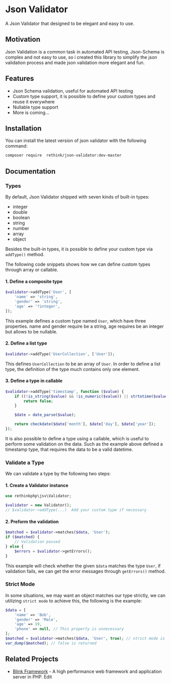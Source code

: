 # Json Validator

A Json Validator that designed to be elegant and easy to use. 

## Motivation

Json Validation is a common task in automated API testing, Json-Schema is complex and not easy to use, so i
created this library to simplify the json validation process and made json validation more elegant and fun.

## Features

* Json Schema validation, useful for automated API testing
* Custom type support, it is possible to define your custom types and reuse it everywhere
* Nullable type support
* More is coming...


## Installation

You can install the latest version of json validator with the following command:

```bash
composer require  rethink/json-validator:dev-master 
```

## Documentation

### Types

By default, Json Validator shipped with seven kinds of built-in types:

- integer
- double
- boolean
- string
- number
- array
- object

Besides the built-in types, it is possible to define your custom type via `addType()` method.

The following code snippets shows how we can define custom types through array or callable.

#### 1. Define a composite type 

```php
$validator->addType('User', [
    'name' => 'string',
    'gender' => 'string',
    'age' => '?integer',
]);
```

This example defines a custom type named `User`, which have three properties. name and gender require be a
string, age requires be an integer but allows to be nullable.

#### 2. Define a list type

```php
$validator->addType('UserCollection', ['User']);
```

This defines `UserCollection` to be an array of `User`. In order to define a list type, the definition of the type much 
contains only one element.


#### 3. Define a type in callable

```php
$validator->addType('timestamp', function ($value) {
    if ((!is_string($value) && !is_numeric($value)) || strtotime($value) === false) {
        return false;
    }

    $date = date_parse($value);

    return checkdate($date['month'], $date['day'], $date['year']);
});
```

It is also possible to define a type using a callable, which is useful to perform some validation on the data. Such as 
the example above defined a timestamp type, that requires the data to be a valid datetime.

### Validate a Type

We can validate a type by the following two steps:

#### 1. Create a Validator instance

```php
use rethinkphp\jsv\Validator;

$validator = new Validator();
// $validator->addType(...)  Add your custom type if necessary
```

#### 2. Preform the validation

```php
$matched = $validator->matches($data, 'User');
if ($matched) {
    // Validation passed
} else {
    $errors = $validator->getErrors();
}
```

This example will check whether the given `$data` matches the type `User`, if validation fails, we can get the error 
messages  through `getErrors()` method.


### Strict Mode

In some situations, we may want an object matches our type strictly, we can utilizing `strict mode` to achieve this,
the following is the example:

```php
$data = [
    'name' => 'Bob',
    'gender' => 'Male',
    'age' => 19,
    'phone' => null, // This property is unnecessary
];
$matched = $validator->matches($data, 'User', true); // strict mode is turned on
var_dump($matched); // false is returned
```


## Related Projects

* [Blink Framework](https://github.com/bixuehujin/blink) - A high performance web framework and application server in PHP. Edit



